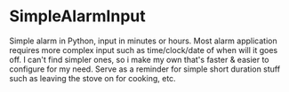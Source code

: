 # SimpleAlarmInput
Simple alarm in Python, input in minutes or hours. 
Most alarm application requires more complex input such as time/clock/date of when will it goes off. I can't find simpler ones, so i make my own that's faster & easier to configure for my need.
Serve as a reminder for simple short duration stuff such as leaving the stove on for cooking, etc.
